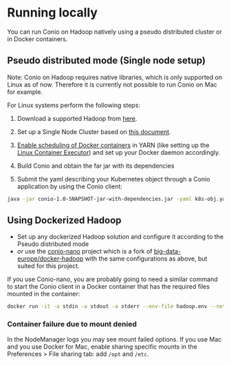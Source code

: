 # Running locally

You can run Conio on Hadoop natively using a pseudo distributed cluster or in Docker containers.

## Pseudo distributed mode (Single node setup)

Note: Conio on Hadoop requires native libraries, which is only supported on Linux as of now. 
Therefore it is currently not possible to run Conio on Mac for example.

For Linux systems perform the following steps:

1. Download a supported Hadoop from [here](https://archive.apache.org/dist/hadoop/common/hadoop-3.3.0/hadoop-3.3.0.tar.gz).

1. Set up a Single Node Cluster based on [this document](https://hadoop.apache.org/docs/current/hadoop-project-dist/hadoop-common/SingleCluster.html).

1. [Enable scheduling of Docker containers](https://hadoop.apache.org/docs/r3.3.0/hadoop-yarn/hadoop-yarn-site/DockerContainers.html) in YARN (like setting up the [Linux Container Executor](https://hadoop.apache.org/docs/r3.3.0/hadoop-yarn/hadoop-yarn-site/SecureContainer.html#Linux_Secure_Container_Executor)) and set up your Docker daemon accordingly.

1. Build Conio and obtain the far jar with its dependencies 

1. Submit the yaml describing your Kubernetes object through a Conio application by using the Conio client: 
```bash
java -jar conio-1.0-SNAPSHOT-jar-with-dependencies.jar -yaml k8s-obj.yaml
```

## Using Dockerized Hadoop

- Set up any dockerized Hadoop solution and configure it according to the Pseudo distributed mode
- _or_ use the [conio-nano](https://github.com/conio-tools/conio-nano) project which is a fork of [big-data-europe/docker-hadoop](https://github.com/big-data-europe/docker-hadoop) with the same configurations as above, but suited for this project. 

If you use Conio-nano, you are probably going to need a similar command to start the Conio client in a Docker container that has the required files mounted in the container:
```bash
docker run -it -a stdin -a stdout -a stderr --env-file hadoop.env --network docker-hadoop_default -v $(PWD)/conio:/conio conio/base:master -- sudo -u conio java -jar /conio/conio-1.0-SNAPSHOT-jar-with-dependencies.jar -yaml /conio/pod.yaml
```

### Container failure due to mount denied

In the NodeManager logs you may see mount failed options. If you use Mac and you use Docker for Mac, enable sharing specific mounts in the Preferences > File sharing tab: add `/opt` and `/etc`.   
